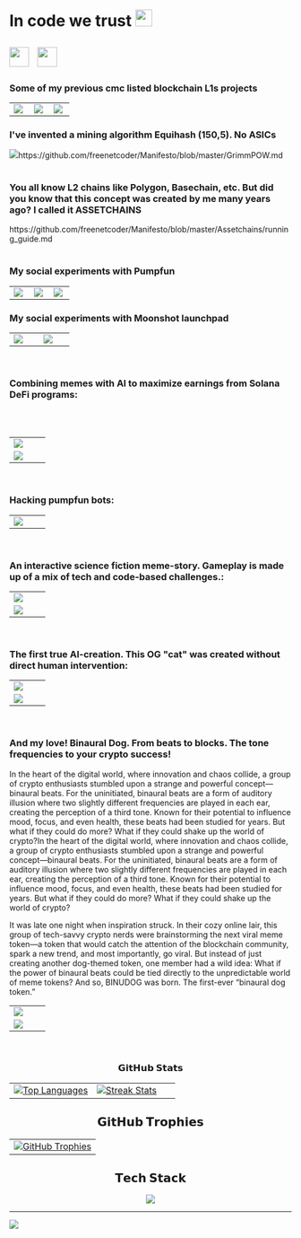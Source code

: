 
# In code we trust <img src="https://i.ibb.co/8dbNJ60/200w.gif" width="30px">
<h2 align="left" style="vertical-align: middle;">
 <a href="https://wakatime.com/@freenetcoder"><img height="35" padding-left=20 src="https://wakatime.com/badge/user/6c66cc47-ce26-48cc-a555-22494865c546.svg" alt=""/></a> &nbsp; <a href="https://t.me/freenetcoder"><img height="35" padding-left=20 src="tg.png" alt=""/></a>

</h2>  
  <h3>Some of my previous cmc listed blockchain L1s projects</h3>
<table width="100%" align="center" border="0px">
  <tr>
    <td width="30%"><a href="https://coinmarketcap.com/currencies/grimm/" target=_blank><img src="https://raw.githubusercontent.com/freenetcoder/freenetcoder/main/grimm.png"></a>
    </td>
     <td width="30%"><a href="https://coinmarketcap.com/currencies/defis/" target=_blank><img src="https://raw.githubusercontent.com/freenetcoder/freenetcoder/main/defis.png"></a>
    </td>
     <td width="30%"><a href="https://coinmarketcap.com/currencies/zero-matic/" target=_blank><img src="https://raw.githubusercontent.com/freenetcoder/freenetcoder/main/zeromatic.png"></a>
    </td>
  </tr>
</table>

  <h3>I've invented a mining algorithm Equihash (150,5). No ASICs</h3>
<table width="100%" align="center" border="0px">
  <tr>
   <a href="https://minerstat.com/algorithm/equihash(150,5)" target=_blank><img src="https://raw.githubusercontent.com/freenetcoder/freenetcoder/main/grimmpow.png"></a>
   
  </tr>
  <tr>https://github.com/freenetcoder/Manifesto/blob/master/GrimmPOW.md</tr>
</table>


  <h3>You all know L2 chains like Polygon, Basechain, etc. But did you know that this concept was created by me many years ago? I called it ASSETCHAINS</h3>
<table width="100%" align="center" border="0px">

  <tr>https://github.com/freenetcoder/Manifesto/blob/master/Assetchains/running_guide.md</tr>
</table>


  <h3>My social experiments with Pumpfun</h3>
<table width="100%" align="center" border="0px">
  <tr>
    <td width="30%"><img src="https://raw.githubusercontent.com/freenetcoder/freenetcoder/refs/heads/main/new1.png">
    </td>
     <td width="30%"><img src="https://raw.githubusercontent.com/freenetcoder/freenetcoder/refs/heads/main/new2.png">
    </td>
        <td width="30%"><img src="https://raw.githubusercontent.com/freenetcoder/freenetcoder/refs/heads/main/new3.png">
    </td>

  </tr>
</table>

  <h3>My social experiments with Moonshot launchpad</h3>
<table width="100%" align="center" border="0px">
  <tr>
    <td width="30%"><a href="https://mevx.io/solana/HUA9mPb6MkFcPng92c7X2zJTnUt9LX876L2unqm3nR1s" target=_blank><img src="https://raw.githubusercontent.com/freenetcoder/freenetcoder/refs/heads/main/catnobi.png"></a>
    </td>
     <td width="30%"><a href="https://mevx.io/solana/5GSx3kqBGZ1qgmT8RTWBatohk2uwjN9x8eoLYEUkFPQr" target=_blank><img src="https://raw.githubusercontent.com/freenetcoder/freenetcoder/refs/heads/main/rex.png"></a>
    </td>

  </tr>
</table>
<br/>
  <h3>Combining memes with AI to maximize earnings from Solana DeFi programs:</h3>
  <table width="100%" align="center" border="0px">
  <tr>
    <td width="50%"><a href="https://skai9.net" target=_blank><img src="https://raw.githubusercontent.com/freenetcoder/freenetcoder/refs/heads/main/skai9.png"></a>
    </td>

  </tr>
<br/><br/>
  <tr>
    <td width="50%"><a href="https://skai9.net" target=_blank><img src="https://raw.githubusercontent.com/freenetcoder/freenetcoder/refs/heads/main/skai93.png"></a>
    </td>

  </tr>
</table>
<br/>
  <h3>Hacking pumpfun bots:</h3>
  
<table width="100%" align="center" border="0px">
  <tr>
    <td width="50%"><a href="https://www.catch22club.org/" target=_blank><img src="https://raw.githubusercontent.com/freenetcoder/freenetcoder/refs/heads/main/hack1.png"></a>
    </td>

  </tr>

</table>
<br/>
  <h3>An interactive science fiction meme-story. Gameplay is made up of a mix of tech and code-based challenges.:</h3>
  
<table width="100%" align="center" border="0px">
  <tr>
    <td width="50%"><a href="https://www.stacksatoshi.xyz" target=_blank><img src="https://raw.githubusercontent.com/freenetcoder/freenetcoder/refs/heads/main/stack2.png"></a>
    </td>

  </tr>

   <tr>
    <td width="50%"><a href="https://www.stacksatoshi.xyz" target=_blank><img src="https://raw.githubusercontent.com/freenetcoder/freenetcoder/refs/heads/main/stack3.png"></a>
    </td>

  </tr> 

</table>
<br/>
  <h3> The first true AI-creation. This OG "cat" was created without direct human intervention:</h3>
  
<table width="100%" align="center" border="0px">
  <tr>
    <td width="50%"><a href="https://www.aigicat.com/" target=_blank><img src="https://raw.githubusercontent.com/freenetcoder/freenetcoder/refs/heads/main/aigi1.png"></a>
    </td>

  </tr>

   <tr>
    <td width="50%"><a href="https://www.aigicat.com/" target=_blank><img src="https://raw.githubusercontent.com/freenetcoder/freenetcoder/refs/heads/main/aigi2.png"></a>
    </td>

  </tr> 

</table>

<br/>
  <h3> And my love! Binaural Dog. From beats to blocks. The tone frequencies to your crypto success!</h3>
  In the heart of the digital world, where innovation and chaos collide, a group of crypto enthusiasts stumbled upon a strange and powerful concept—binaural beats. For the uninitiated, binaural beats are a form of auditory illusion where two slightly different frequencies are played in each ear, creating the perception of a third tone. Known for their potential to influence mood, focus, and even health, these beats had been studied for years. But what if they could do more? What if they could shake up the world of crypto?In the heart of the digital world, where innovation and chaos collide, a group of crypto enthusiasts stumbled upon a strange and powerful concept—binaural beats. For the uninitiated, binaural beats are a form of auditory illusion where two slightly different frequencies are played in each ear, creating the perception of a third tone. Known for their potential to influence mood, focus, and even health, these beats had been studied for years. But what if they could do more? What if they could shake up the world of crypto?

It was late one night when inspiration struck. In their cozy online lair, this group of tech-savvy crypto nerds were brainstorming the next viral meme token—a token that would catch the attention of the blockchain community, spark a new trend, and most importantly, go viral. But instead of just creating another dog-themed token, one member had a wild idea: What if the power of binaural beats could be tied directly to the unpredictable world of meme tokens? And so, BINUDOG was born. The first-ever “binaural dog token.” 
  
<table width="100%" align="center" border="0px">
  <tr>
    <td width="50%"><a href="https://www.binauraldog.org/" target=_blank><img src="https://raw.githubusercontent.com/freenetcoder/freenetcoder/refs/heads/main/binu1.png"></a>
    </td>

  </tr>

   <tr>
    <td width="50%"><a href="https://www.binauraldog.org/" target=_blank><img src="https://raw.githubusercontent.com/freenetcoder/freenetcoder/refs/heads/main/binu2.png"></a>
    </td>

  </tr> 

</table>

<br/>
<h3 align="center">𝗚𝗶𝘁𝗛𝘂𝗯 𝗦𝘁𝗮𝘁𝘀</h3>

<table width="100%" align="center">
  <tr>
    <td width="50%">
        <a href="https://github.com/freenetcoder">
          <picture>
            <source media="(prefers-color-scheme: dark)" srcset="https://github-readme-stats.vercel.app/api/top-langs/?username=freenetcoder&layout=compact&hide_border=true&theme=radical&langs_count=10" />
            <source media="(prefers-color-scheme: light)" srcset="https://github-readme-stats.vercel.app/api/top-langs/?username=freenetcoder&layout=compact&langs_count=10&hide_border=true" />
            <img align="center" src="https://github-readme-stats.vercel.app/api/top-langs/?username=freenetcoder&layout=compact&hide_border=true&theme=radical&langs_count=10" alt="Top Languages" />
          </picture>
        </a>
    </td>
    <td width="50%">
        <a href="https://github.com/freenetcoder">
          <picture>
            <source media="(prefers-color-scheme: dark)" srcset="https://github-readme-streak-stats-seven-psi.vercel.app?user=freenetcoder&hide_border=true&theme=radical" />
            <source media="(prefers-color-scheme: light)" srcset="https://github-readme-streak-stats-seven-psi.vercel.app?user=freenetcoder&hide_border=true" />
            <img align="center" src="https://github-readme-streak-stats-seven-psi.vercel.app?user=freenetcoder&hide_border=true&theme=radical" alt="Streak Stats" />
          </picture>
        </a>
    </td>
  </tr>
</table>

<h2 align="center">𝗚𝗶𝘁𝗛𝘂𝗯 𝗧𝗿𝗼𝗽𝗵𝗶𝗲𝘀</h2>

<table width="100%" align="center">
  <tr>
    <td align="center">
        <a href="https://github.com/ryo-ma/github-profile-trophy">
          <picture>
            <source media="(prefers-color-scheme: dark)" srcset="https://github-profile-trophy.vercel.app/?username=freenetcoder&hide_border=true&theme=radical&no-frame=true&no-bg=false&margin-w=4&row=1" />
            <source media="(prefers-color-scheme: light)" srcset="https://github-profile-trophy.vercel.app/?username=freenetcoder&no-frame=true&no-bg=false&margin-w=4&row=1&hide_border=true" />
            <img alt="GitHub Trophies" src="https://github-profile-trophy.vercel.app/?username=freenetcoder&hide_border=true&theme=radical&no-frame=true&no-bg=false&margin-w=4&row=1" />
          </picture>
        <a/>
    </td>
  </tr>
</table>

<h2 align="center">𝗧𝗲𝗰𝗵 𝗦𝘁𝗮𝗰𝗸</h2>

<div align="center">
  <a href="https://skillicons.dev">
    <img src="https://skillicons.dev/icons?i=aiscript,cmake,codepen,css,debian,discord,docker,electron,elixir,gatsby,github,gitlab,go,ipfs,java,js,kali,linux,mysql,mongodb,nix,nodejs,npm,php,py,qt,react,redhat,redis,remix,rust,solidity,tailwind,ts,ubuntu,unity,vercel,vim,vscode,vue,webpack,yarn" />

  </a>
</div>

<hr>

<!-- yhype Installation -->
![](https://hit.yhype.me/github/profile?user_id=138437760)
